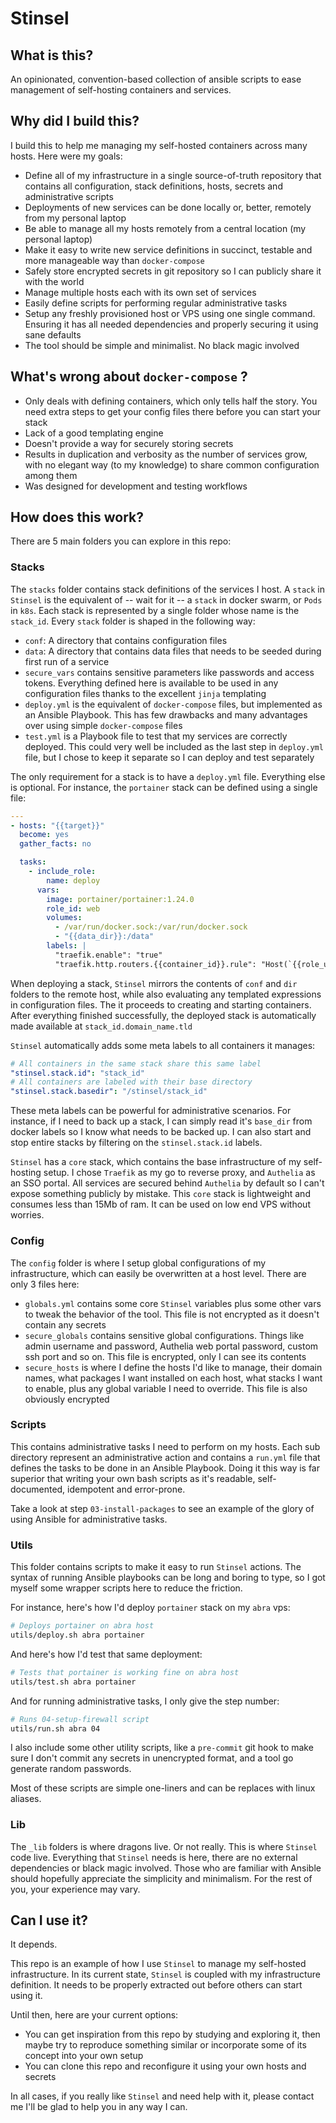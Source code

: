 # Stinsel

## What is this?

An opinionated, convention-based collection of ansible scripts to ease management of self-hosting containers and services.

## Why did I build this?

I build this to help me managing my self-hosted containers across many hosts. Here were my goals:

* Define all of my infrastructure in a single source-of-truth repository that contains all configuration, stack definitions, hosts, secrets and administrative scripts
* Deployments of new services can be done locally or, better, remotely from my personal laptop
* Be able to manage all my hosts remotely from a central location (my personal laptop)
* Make it easy to write new service definitions in succinct, testable and more manageable way than `docker-compose`
* Safely store encrypted secrets in git repository so I can publicly share it with the world
* Manage multiple hosts each with its own set of services
* Easily define scripts for performing regular administrative tasks
* Setup any freshly provisioned host or VPS using one single command. Ensuring it has all needed dependencies and properly securing it using sane defaults
* The tool should be simple and minimalist. No black magic involved

## What's wrong about `docker-compose` ?

* Only deals with defining containers, which only tells half the story. You need extra steps to get your config files there before you can start your stack
* Lack of a good templating engine
* Doesn't provide a way for securely storing secrets
* Results in duplication and verbosity as the number of services grow, with no elegant way (to my knowledge) to share common configuration among them
* Was designed for development and testing workflows

## How does this work?

There are 5 main folders you can explore in this repo:

### Stacks

The `stacks` folder contains stack definitions of the services I host. A `stack` in `Stinsel` is the equivalent of -- wait for it -- a `stack` in docker swarm, or `Pods` in `k8s`. Each stack is represented by a single folder whose name is the `stack_id`.  Every `stack` folder is shaped in the following way:
  * `conf`: A directory that contains configuration files
  * `data`: A directory that contains data files that needs to be seeded during first run of a service
  * `secure_vars` contains sensitive parameters like passwords and access tokens. Everything defined here is available to be used in any configuration files thanks to the excellent `jinja` templating
  * `deploy.yml` is the equivalent of `docker-compose` files, but implemented as an Ansible Playbook. This has few drawbacks and many advantages over using simple `docker-compose` files
  * `test.yml` is a Playbook file to test that my services are correctly deployed. This could very well be included as the last step in `deploy.yml` file, but I chose to keep it separate so I can deploy and test separately

The only requirement for a stack is to have a `deploy.yml` file. Everything else is optional. For instance, the `portainer` stack can be defined using a single file:

```yml
---
- hosts: "{{target}}"
  become: yes
  gather_facts: no

  tasks:
    - include_role:
        name: deploy
      vars:
        image: portainer/portainer:1.24.0
        role_id: web
        volumes:
          - /var/run/docker.sock:/var/run/docker.sock
          - "{{data_dir}}:/data"
        labels: |
          "traefik.enable": "true"
          "traefik.http.routers.{{container_id}}.rule": "Host(`{{role_url}}`)"
```

When deploying a stack, `Stinsel` mirrors the contents of `conf` and `dir` folders to the remote host, while also evaluating any templated expressions in configuration files. The it proceeds to creating and starting containers. After everything finished successfully, the deployed stack is automatically made available at `stack_id.domain_name.tld`

`Stinsel` automatically adds some meta labels to all containers it manages:

```yml
# All containers in the same stack share this same label
"stinsel.stack.id": "stack_id"
# All containers are labeled with their base directory
"stinsel.stack.basedir": "/stinsel/stack_id"
```

These meta labels can be powerful for administrative scenarios. For instance, if I need to back up a stack, I can simply read it's `base_dir` from docker labels so I know what needs to be backed up. I can also start and stop entire stacks by filtering on the `stinsel.stack.id` labels.

`Stinsel` has a `core` stack, which contains the base infrastructure of my self-hosting setup. I chose `Traefik` as my go to reverse proxy, and `Authelia` as an SSO portal. All services are secured behind `Authelia` by default so I can't expose something publicly by mistake. This `core` stack is lightweight and consumes less than 15Mb of ram. It can be used on low end VPS without worries.

### Config

The `config` folder is where I setup global configurations of my infrastructure, which can easily be overwritten at a host level. There are only 3 files here:
* `globals.yml` contains some core `Stinsel` variables plus some other vars to tweak the behavior of the tool. This file is not encrypted as it doesn't contain any secrets
* `secure_globals` contains sensitive global configurations. Things like admin username and password, Authelia web portal password, custom ssh port and so on. This file is encrypted, only I can see its contents
* `secure_hosts` is where I define the hosts I'd like to manage, their domain names, what packages I want installed on each host, what stacks I want to enable, plus any global variable I need to override. This file is also obviously encrypted

### Scripts

This contains administrative tasks I need to perform on my hosts. Each sub directory represent an administrative action and contains a `run.yml` file that defines the tasks to be done in an Ansible Playbook. Doing it this way is far superior that writing your own bash scripts as it's readable, self-documented, idempotent and error-prone.

Take a look at step `03-install-packages` to see an example of the glory of using Ansible for administrative tasks.

### Utils

This folder contains scripts to make it easy to run `Stinsel` actions. The syntax of running Ansible playbooks can be long and boring to type, so I got myself some wrapper scripts here to reduce the friction.

For instance, here's how I'd deploy `portainer` stack on my `abra` vps:

```bash
# Deploys portainer on abra host
utils/deploy.sh abra portainer
```

And here's how I'd test that same deployment:

```bash
# Tests that portainer is working fine on abra host
utils/test.sh abra portainer
```
And for running administrative tasks, I only give the step number:

```bash
# Runs 04-setup-firewall script
utils/run.sh abra 04
```

I also include some other utility scripts, like a `pre-commit` git hook to make sure I don't commit any secrets in unencrypted format, and a tool go generate random passwords.

Most of these scripts are simple one-liners and can be replaces with linux aliases.

### Lib

The `_lib` folders is where dragons live. Or not really. 
This is where `Stinsel` code live. Everything that `Stinsel` needs is here, there are no external dependencies or black magic involved. Those who are familiar with Ansible should hopefully appreciate the simplicity and minimalism. For the rest of you, your experience may vary.

## Can I use it?

It depends.

This repo is an example of how I use `Stinsel` to manage my self-hosted infrastructure. In its current state, `Stinsel` is coupled with my infrastructure definition. It needs to be properly extracted out before others can start using it.

Until then, here are your current options:

* You can get inspiration from this repo by studying and exploring it, then maybe try to reproduce something similar or incorporate some of its concept into your own setup
* You can clone this repo and reconfigure it using your own hosts and secrets

In all cases, if you really like `Stinsel` and need help with it, please contact me I'll be glad to help you in any way I can.